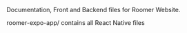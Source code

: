 Documentation, Front and Backend files for Roomer Website.

roomer-expo-app/ contains all React Native files
